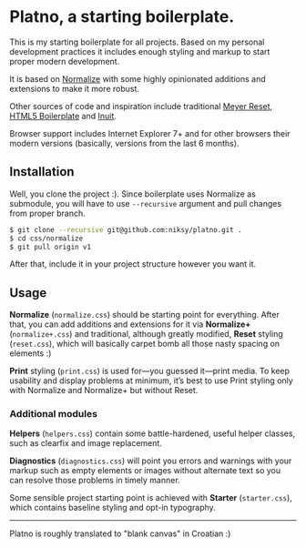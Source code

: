 # Platno, a starting boilerplate.

This is my starting boilerplate for all projects. Based on my personal development
practices it includes enough styling and markup to start proper modern development.

It is based on [Normalize](http://necolas.github.com/normalize.css/) with some
highly opinionated additions and extensions to make it more robust.

Other sources of code and inspiration include traditional
[Meyer Reset](http://meyerweb.com/eric/tools/css/reset/),
[HTML5 Boilerplate](http://html5boilerplate.com/) and
[Inuit](http://inuitcss.com/).

Browser support includes Internet Explorer 7+ and for other browsers their
modern versions (basically, versions from the last 6 months).

## Installation

Well, you clone the project :). Since boilerplate uses Normalize as submodule,
you will have to use `--recursive` argument and pull changes from proper branch.

```bash
$ git clone --recursive git@github.com:niksy/platno.git .
$ cd css/normalize
$ git pull origin v1
```

After that, include it in your project structure however you want it.

## Usage

**Normalize** (`normalize.css`) should be starting point for everything. After that,
you can add additions and extensions for it via **Normalize+** (`normalize+.css`) and
traditional, although greatly modified, **Reset** styling (`reset.css`), which will
basically carpet bomb all those nasty spacing on elements :)

**Print** styling (`print.css`) is used for—you guessed it—print media. To keep usability
and display problems at minimum, it’s best to use Print styling only with
Normalize and Normalize+ but without Reset.

### Additional modules

**Helpers** (`helpers.css`) contain some battle-hardened, useful helper classes, such as
clearfix and image replacement.

**Diagnostics** (`diagnostics.css`) will point you errors and warnings with your markup such as empty
elements or images without alternate text so you can resolve those problems
in timely manner.

Some sensible project starting point is achieved with **Starter** (`starter.css`), which contains
baseline styling and opt-in typography.

---

Platno is roughly translated to "blank canvas" in Croatian :)
